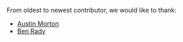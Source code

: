 From oldest to newest contributor, we would like to thank:

- [Austin Morton](https://github.com/apmorton)
- [Ben Rady](https://github.com/benrady)
